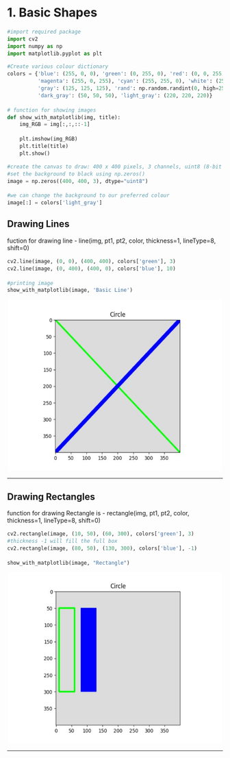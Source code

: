 # 1. Basic Shapes 

```python
#import required package 
import cv2
import numpy as np
import matplotlib.pyplot as plt
```

```python
#Create various colour dictionary 
colors = {'blue': (255, 0, 0), 'green': (0, 255, 0), 'red': (0, 0, 255), 'yellow': (0, 255, 255),
          'magenta': (255, 0, 255), 'cyan': (255, 255, 0), 'white': (255, 255, 255), 'black': (0, 0, 0),
          'gray': (125, 125, 125), 'rand': np.random.randint(0, high=256, size=(3,)).tolist(),
          'dark_gray': (50, 50, 50), 'light_gray': (220, 220, 220)}

# function for showing images 
def show_with_matplotlib(img, title):
    img_RGB = img[:,:,::-1]
    
    plt.imshow(img_RGB)
    plt.title(title)
    plt.show()
```
```python
#create the canvas to draw: 400 x 400 pixels, 3 channels, uint8 (8-bit unsigned integers)
#set the background to black using np.zeros()
image = np.zeros((400, 400, 3), dtype="uint8")

#we can change the background to our preferred colour 
image[:] = colors['light_gray']
```

## Drawing Lines 
fuction for drawing line - line(img, pt1, pt2, color, thickness=1, lineType=8, shift=0)

```python
cv2.line(image, (0, 0), (400, 400), colors['green'], 3)
cv2.line(image, (0, 400), (400, 0), colors['blue'], 10)

#printing image
show_with_matplotlib(image, 'Basic Line')
```
<p align = "center">
<img src= "https://github.com/professor-4/OpenCV/blob/main/03%20Constructing%20Basic%20Shapes/Output_pic/DrawingLine.JPG" width ="500" height="400" >
</p>

----------------------------------------------------------------------
## Drawing Rectangles 
function for drawing Rectangle is - rectangle(img, pt1, pt2, color, thickness=1, lineType=8, shift=0)

```python
cv2.rectangle(image, (10, 50), (60, 300), colors['green'], 3)
#thickness -1 will fill the full box
cv2.rectangle(image, (80, 50), (130, 300), colors['blue'], -1) 

show_with_matplotlib(image, "Rectangle")
```
<p align = "center">
          <img src= "https://github.com/professor-4/OpenCV/blob/main/03%20Constructing%20Basic%20Shapes/Output_pic/DrawingRectangle.JPG" width ="500" height="400" >
          </p>
          
----------------------------------------------------------------------















